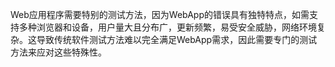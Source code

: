 Web应用程序需要特别的测试方法，因为WebApp的错误具有独特特点，如需支持多种浏览器和设备，用户量大且分布广，更新频繁，易受安全威胁，网络环境复杂。这导致传统软件测试方法难以完全满足WebApp需求，因此需要专门的测试方法来应对这些特殊性。